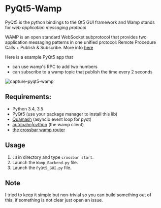 # PyQt5-Wamp

PyQt5 is the python bindings to the Qt5 GUI framework and Wamp stands for *web application messaging protocol*

WAMP is an open standard WebSocket subprotocol that provides two application messaging patterns in one unified protocol:
Remote Procedure Calls + Publish & Subscribe. More info [here](http://wamp-proto.org/)

Here is a example PyQt5 app that
* can use wamp's RPC to add two numbers
* can subscribe to a wamp topic that publish the time every 2 seconds

![capture-pyqt5-wamp](https://cloud.githubusercontent.com/assets/7746352/12374901/ea684d9c-bcab-11e5-87fd-9f2a5d5ce7f2.png)

## Requirements:
* Python 3.4, 3.5
* PyQt5 (use your package manager to install this lib)
* [Quamash](https://github.com/harvimt/quamash) (asyncio event loop for pyqt)
* [autobahn|python](http://autobahn.ws/python/) (the wamp client)
* [the crossbar wamp router](http://crossbar.io/)

## Usage
1. ```cd``` in directory and type ```crossbar start```.
2. Launch the ```Wamp_Backend.py``` file.
3. Launch the ```PyQt5_GUI.py``` file.

## Note
I tried to keep it simple but non-trivial so you can build something out of this, if something is not clear just open an issue.
